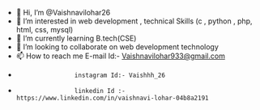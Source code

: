 - 👋 Hi, I’m @Vaishnavilohar26
- 👀 I’m interested in web development , technical Skills (c , python , php, html, css, mysql)
- 🌱 I’m currently learning B.tech(CSE) 
- 💞️ I’m looking to collaborate on web development technology
- 📫 How to reach me E-mail Id:- Vaishnavilohar933@gmail.com
-                     instagram Id:- Vaishhh_26
-                     linkedin Id :-https://www.linkedin.com/in/vaishnavi-lohar-04b8a2191

<!---
Vaishnavilohar26/Vaishnavilohar26 is a ✨ special ✨ repository because its `README.md` (this file) appears on your GitHub profile.
You can click the Preview link to take a look at your changes.
--->
